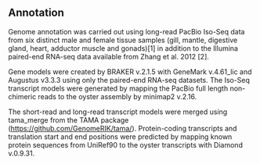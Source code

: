 Annotation
----------

Genome annotation was carried out using long-read PacBio Iso-Seq data from six distinct male and female tissue samples (gill, mantle, digestive gland, heart, adductor muscle and gonads)[1] in addition to the Illumina paired-end RNA-seq data available from Zhang et al. 2012 [2].

Gene models were created by BRAKER v.2.1.5 with GeneMark v.4.61_lic and Augustus v3.3.3 using only the paired-end RNA-seq datasets. The Iso-Seq transcript models were generated by mapping the PacBio full length non-chimeric reads to the oyster assembly by minimap2 v.2.16.

The short-read and long-read transcript models were merged using tama_merge from the TAMA package (https://github.com/GenomeRIK/tama/). Protein-coding transcripts and translation start and end positions were predicted by mapping known protein sequences from UniRef90 to the oyster transcripts with Diamond v.0.9.31.
